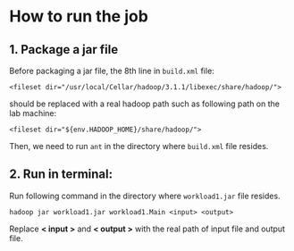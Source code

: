 # How to run the job

## 1. Package a jar file

Before packaging a jar file, the 8th line in ```build.xml``` file:
```
<fileset dir="/usr/local/Cellar/hadoop/3.1.1/libexec/share/hadoop/">
```
should be replaced with a real hadoop path such as following path on the lab machine:
```
<fileset dir="${env.HADOOP_HOME}/share/hadoop/">
```
Then, we need to run ``` ant ``` in the directory where ```build.xml``` file resides.

## 2. Run in terminal:

Run following command in the directory where ```workload1.jar``` file resides.
```
hadoop jar workload1.jar workload1.Main <input> <output>
```

Replace **< input >** and **< output >** with the real path of input file and output file.
